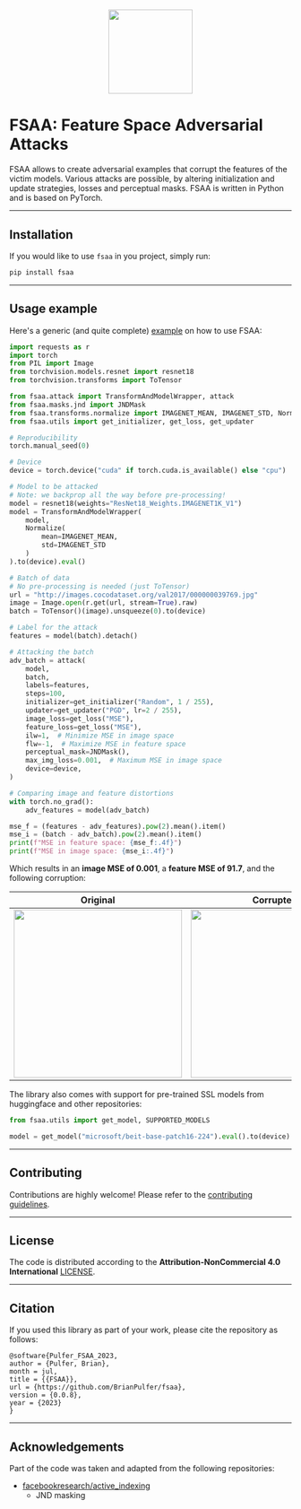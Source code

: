 <h1 align="center">
  <img width="auto" height="150px" src="assets/logo.png" />
</h1>


# FSAA: Feature Space Adversarial Attacks
FSAA allows to create adversarial examples that corrupt the features of the victim models. Various attacks are possible, by altering initialization and update strategies, losses and perceptual masks.
FSAA is written in Python and is based on PyTorch.
___


## Installation
If you would like to use `fsaa` in you project, simply run:
```bash
pip install fsaa
```
___

## Usage example
Here's a generic (and quite complete) [example](fsaa/examples/tutorial.py) on how to use FSAA:

```python
import requests as r
import torch
from PIL import Image
from torchvision.models.resnet import resnet18
from torchvision.transforms import ToTensor

from fsaa.attack import TransformAndModelWrapper, attack
from fsaa.masks.jnd import JNDMask
from fsaa.transforms.normalize import IMAGENET_MEAN, IMAGENET_STD, Normalize
from fsaa.utils import get_initializer, get_loss, get_updater

# Reproducibility
torch.manual_seed(0)

# Device
device = torch.device("cuda" if torch.cuda.is_available() else "cpu")

# Model to be attacked
# Note: we backprop all the way before pre-processing!
model = resnet18(weights="ResNet18_Weights.IMAGENET1K_V1")
model = TransformAndModelWrapper(
    model,
    Normalize(
        mean=IMAGENET_MEAN,
        std=IMAGENET_STD
    )
).to(device).eval()

# Batch of data
# No pre-processing is needed (just ToTensor)
url = "http://images.cocodataset.org/val2017/000000039769.jpg"
image = Image.open(r.get(url, stream=True).raw)
batch = ToTensor()(image).unsqueeze(0).to(device)

# Label for the attack
features = model(batch).detach()

# Attacking the batch
adv_batch = attack(
    model,
    batch,
    labels=features,
    steps=100,
    initializer=get_initializer("Random", 1 / 255),
    updater=get_updater("PGD", lr=2 / 255),
    image_loss=get_loss("MSE"),
    feature_loss=get_loss("MSE"),
    ilw=1,  # Minimize MSE in image space
    flw=-1,  # Maximize MSE in feature space
    perceptual_mask=JNDMask(),
    max_img_loss=0.001,  # Maximum MSE in image space
    device=device,
)

# Comparing image and feature distortions
with torch.no_grad():
    adv_features = model(adv_batch)

mse_f = (features - adv_features).pow(2).mean().item()
mse_i = (batch - adv_batch).pow(2).mean().item()
print(f"MSE in feature space: {mse_f:.4f}")
print(f"MSE in image space: {mse_i:.4f}")
```
Which results in an **image MSE of 0.001**, a **feature MSE of 91.7**, and the following corruption:

<center>

| Original | Corrupted | JND Mask |
| :------: | :-------: | :------: |
| <img src="imgs/orig.png" width="300px" /> | <img src="imgs/adv.png" width="300px" /> | <img src="imgs/mask.png" width="300px" />|

</center>

The library also comes with support for pre-trained SSL models from huggingface and other repositories:
```python
from fsaa.utils import get_model, SUPPORTED_MODELS

model = get_model("microsoft/beit-base-patch16-224").eval().to(device)
```
___

## Contributing
Contributions are highly welcome! Please refer to the [contributing guidelines](./CONTRIBUTING.md).
___
## License
The code is distributed according to the **Attribution-NonCommercial 4.0 International** [LICENSE](./LICENSE).
___

## Citation
If you used this library as part of your work, please cite the repository as follows:

```
@software{Pulfer_FSAA_2023,
author = {Pulfer, Brian},
month = jul,
title = {{FSAA}},
url = {https://github.com/BrianPulfer/fsaa},
version = {0.0.8},
year = {2023}
}
```
___

## Acknowledgements
Part of the code was taken and adapted from the following repositories:
  - [facebookresearch/active_indexing](https://github.com/facebookresearch/active_indexing)
    - JND masking

